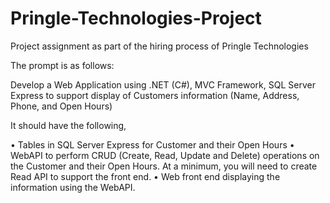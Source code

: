 # Pringle-Technologies-Project
Project assignment as part of the hiring process of Pringle Technologies

The prompt is as follows:


Develop a Web Application using .NET (C#), MVC Framework, SQL Server Express to support display of Customers information (Name, Address, Phone, and Open Hours)

It should have the following,

•	Tables in SQL Server Express for Customer and their Open Hours
•	WebAPI to perform CRUD (Create, Read, Update and Delete) operations on the Customer and their Open Hours. At a minimum, you will need to create Read API to support the front end.
•	Web front end displaying the information using the WebAPI.
